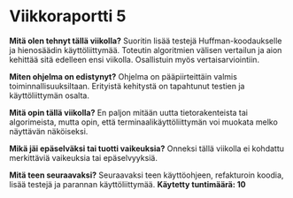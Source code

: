 # Viikkoraportti 5

**Mitä olen tehnyt tällä viikolla?**
Suoritin lisää testejä Huffman-koodaukselle ja hienosäädin käyttöliittymää.
Toteutin algoritmien välisen vertailun ja aion kehittää sitä edelleen ensi viikolla.
Osallistuin myös vertaisarviointiin.

**Miten ohjelma on edistynyt?**
Ohjelma on pääpiirteittäin valmis toiminnallisuuksiltaan. Erityistä kehitystä on tapahtunut testien ja käyttöliittymän osalta.

**Mitä opin tällä viikolla?**
En paljon mitään uutta tietorakenteista tai algorimeista, mutta opin, että terminaalikäyttöliittymän voi muokata melko näyttävän näköiseksi.

**Mikä jäi epäselväksi tai tuotti vaikeuksia?**
Onneksi tällä viikolla ei kohdattu merkittäviä vaikeuksia tai epäselvyyksiä.

**Mitä teen seuraavaksi?**
Seuraavaksi teen käyttöohjeen, refakturoin koodia, lisää testejä ja parannan käyttöliittymää.
**Käytetty tuntimäärä: 10**
